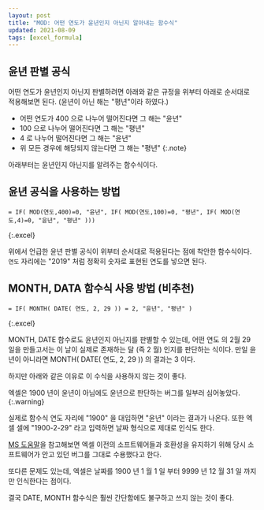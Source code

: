 ```yaml
---
layout: post
title: "MOD: 어떤 연도가 윤년인지 아닌지 알아내는 함수식"
updated: 2021-08-09
tags: [excel_formula]
---
```


## 윤년 판별 공식

어떤 연도가 윤년인지 아닌지 판별하려면 아래와 같은 규정을 위부터 아래로 순서대로 적용해보면 된다. (윤년이 아닌 해는 "평년"이라 하였다.) 

- 어떤 연도가 400 으로 나누어 떨어진다면 그 해는 "윤년"
- 100 으로 나누어 떨어진다면 그 해는 "평년"
- 4 로 나누어 떨어진다면 그 해는 "윤년"
- 위 모든 경우에 해당되지 않는다면 그 해는 "평년"
{:.note}

아래부터는 윤년인지 아닌지를 알려주는 함수식이다.

## 윤년 공식을 사용하는 방법

```excel
= IF( MOD(연도,400)=0, "윤년", IF( MOD(연도,100)=0, "평년", IF( MOD(연도,4)=0, "윤년", "평년" )))
```
{:.excel}

위에서 언급한 윤년 판별 공식이 위부터 순서대로 적용된다는 점에 착안한 함수식이다. `연도` 자리에는 "2019" 처럼 정확히 숫자로 표현된 연도를 넣으면 된다.

## MONTH, DATA 함수식 사용 방법 (비추천)

```excel
= IF( MONTH( DATE( 연도, 2, 29 )) = 2, "윤년", "평년" )
```
{:.excel}

MONTH, DATE 함수로도 윤년인지 아닌지를 판별할 수 있는데, 어떤 연도 의 2월 29일을 만들고서는 이 날이 실제로 존재하는 달 (즉 2 월) 인지를 판단하는 식이다. 만일 윤년이 아니라면 MONTH( DATE( 연도, 2, 29 )) 의 결과는 3 이다.

하지만 아래와 같은 이유로 이 수식을 사용하지 않는 것이 좋다.

엑셀은 1900 년이 윤년이 아님에도 윤년으로 판단하는 버그를 일부러 심어놓았다.
{:.warning}

실제로 함수식 연도 자리에 "1900" 을 대입하면 "윤년" 이라는 결과가 나온다. 또한 엑셀 셀에 "1900-2-29" 라고 입력하면 날짜 형식으로 제대로 인식도 한다.

[MS 도움말](https://docs.microsoft.com/ko-KR/office/troubleshoot/excel/wrongly-assumes-1900-is-leap-year)을 참고해보면 엑셀 이전의 소프트웨어들과 호환성을 유지하기 위해 당시 소프트웨어가 안고 있던 버그를 그대로 수용했다고 한다.

또다른 문제도 있는데, 엑셀은 날짜를 1900 년 1 월 1 일 부터 9999 년 12 월 31 일 까지만 인식한다는 점이다.

결국 DATE, MONTH 함수식은 훨씬 간단함에도 불구하고 쓰지 않는 것이 좋다.
